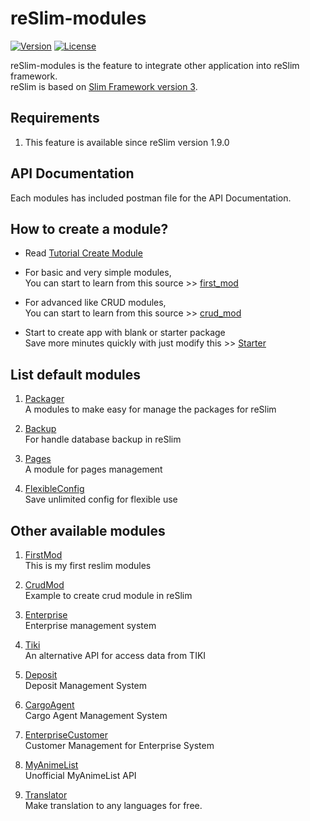 reSlim-modules
=======
[![Version](https://img.shields.io/badge/reSlim-1.9.0-green.svg)](https://github.com/aalfiann/reSlim)
[![License](https://img.shields.io/badge/license-MIT-blue.svg)](https://github.com/aalfiann/reSlim/blob/master/license.md)

reSlim-modules is the feature to integrate other application into reSlim framework.  
reSlim is based on [Slim Framework version 3](http://www.slimframework.com/).  

Requirements
---------------

1. This feature is available since reSlim version 1.9.0

API Documentation
---
Each modules has included postman file for the API Documentation.


How to create a module?
-----------------

* Read [Tutorial Create Module](https://github.com/aalfiann/reSlim/wiki/Tutorial-Create-Module)

* For basic and very simple modules,  
    You can start to learn from this source >> [first_mod](https://github.com/aalfiann/reSlim-modules-first_mod)

* For advanced like CRUD modules,  
    You can start to learn from this source >> [crud_mod](https://github.com/aalfiann/reSlim-modules-crud_mod)

* Start to create app with blank or starter package  
    Save more minutes quickly with just modify this >> [Starter](https://github.com/aalfiann/reSlim-modules-starter) 


List default modules
-----------------
1. [Packager](https://github.com/aalfiann/reslim-modules-packager)  
    A modules to make easy for manage the packages for reSlim

2. [Backup](https://github.com/aalfiann/reslim-modules-backup)  
    For handle database backup in reSlim

3. [Pages](https://github.com/aalfiann/reslim-modules-pages)  
    A module for pages management

4. [FlexibleConfig](https://github.com/aalfiann/reslim-modules-flexibleconfig)  
    Save unlimited config for flexible use


Other available modules
-----------------
1. [FirstMod](https://github.com/aalfiann/reslim-modules-first_mod)  
    This is my first reslim modules

2. [CrudMod](https://github.com/aalfiann/reslim-modules-crud_mod)  
    Example to create crud module in reSlim

3. [Enterprise](https://github.com/aalfiann/reslim-modules-enterprise)  
    Enterprise management system

4. [Tiki](https://github.com/aalfiann/reslim-modules-tiki)  
    An alternative API for access data from TIKI

5. [Deposit](https://github.com/aalfiann/reslim-modules-deposit)  
    Deposit Management System

6. [CargoAgent](https://github.com/aalfiann/reslim-modules-cargoagent)  
    Cargo Agent Management System

7. [EnterpriseCustomer](https://github.com/aalfiann/reslim-modules-enterprise_customer)  
    Customer Management for Enterprise System

8. [MyAnimeList](https://github.com/aalfiann/reslim-modules-myanimelist)  
    Unofficial MyAnimeList API

9. [Translator](https://github.com/aalfiann/reslim-modules-translator)  
    Make translation to any languages for free.